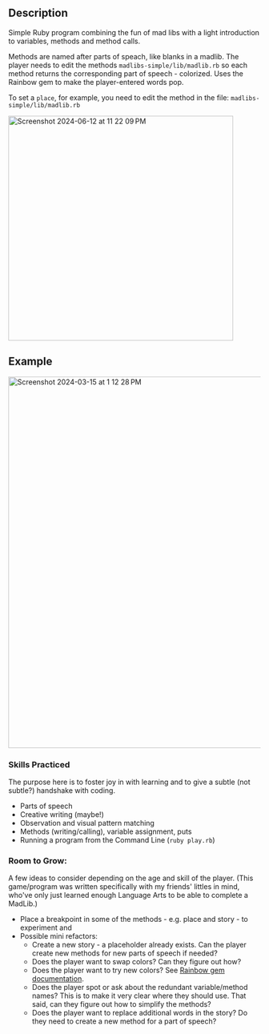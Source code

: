## Description
Simple Ruby program combining the fun of mad libs with a light introduction to variables, methods and method calls. 

Methods are named after parts of speach, like blanks in a madlib. The player needs to edit the methods `madlibs-simple/lib/madlib.rb` so each method returns the corresponding part of speech - colorized. Uses the Rainbow gem to make the player-entered words pop.

To set a `place`, for example, you need to edit the method in the file: `madlibs-simple/lib/madlib.rb`

<img width="449" alt="Screenshot 2024-06-12 at 11 22 09 PM" src="https://github.com/kellyky/madlibs-ruby/assets/4626639/63d5c50e-805c-4923-95cc-c549c795e9ef">


## Example
<img width="742" alt="Screenshot 2024-03-15 at 1 12 28 PM" src="https://github.com/kellyky/madlibs-ruby/assets/4626639/c0978fd8-8e6f-4c15-8d46-f6809da633ad">


### Skills Practiced
The purpose here is to foster joy in with learning and to give a subtle (not subtle?) handshake with coding. 
- Parts of speech
- Creative writing (maybe!)
- Observation and visual pattern matching
- Methods (writing/calling), variable assignment, puts
- Running a program from the Command Line (`ruby play.rb`)

### Room to Grow: 
A few ideas to consider depending on the age and skill of the player. (This game/program was written specifically with my friends' littles in mind, who've only just learned enough Language Arts to be able to complete a MadLib.)

- Place a breakpoint in some of the methods - e.g. place and story - to experiment and 
- Possible mini refactors: 
  - Create a new story - a placeholder already exists. Can the player create new methods for new parts of speech if needed?
  - Does the player want to swap colors? Can they figure out how?
  - Does the player want to try new colors? See [Rainbow gem documentation](https://www.rubydoc.info/gems/rainbow/3.0.0#color-specification).
  - Does the player spot or ask about the redundant variable/method names? This is to make it very clear where they should use. That said, can they figure out how to simplify the methods?
  - Does the player want to replace additional words in the story? Do they need to create a new method for a part of speech?


